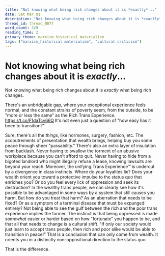 ```yaml
---
title: "Not knowing what being rich changes about it is *exactly*..."
date: Sat Mar 01
description: "Not knowing what being rich changes about it is *exactly* what being rich changes."
thread_id: thread_0877
word_count: 329
reading_time: 2
primary_theme: marxism_historical materialism
tags: ["marxism_historical materialism", "cultural criticism"]
---
```


# Not knowing what being rich changes about it is *exactly*...

Not knowing what being rich changes about it is *exactly* what being rich changes.

There's an unbridgable gap, where your exceptional experience feels normal, and the constant strains of poverty seem, from the outside, to be "more or less the same" as the Rich Trans Experience. https://t.co/F1daTcv66Q It's not even just a question of "how easy has it been to transition?"

Sure, there's all the *things*, like hormones, surgery, fashion, etc. The accoutrements of presentation that wealth brings, helping buy you some peace through sheer "passability." There's also an extra layer of insulation from backlash. Never having to swallow the torment of an abusive workplace because you can't afford to quit. Never having to hide from a bigoted landlord who might illegally refuse a lease, knowing lawsuits are beyond your reach. Moreover, the unifying Trans Experience™️ is undercut by a divergence in class instincts. Where do your loyalties lie? Does your wealth orient you toward a protective impulse to the status quo that enriches you? Or do you feel every lick of oppression and seek its destruction? In the wealthy trans people, we can clearly see how it's possible to be advantaged in some ways by a system that still causes you harm. But how do you treat that harm? As an aberration that needs to be fixed? Or as a symptom of a terminal disease that must be expunged entirely? Not being able to see the gulf between the rich and the poor trans experience implies the former. The instinct is that being oppressed is made *somewhat* easier or harder based on how "fortunate" you happen to be, and that all that needs to change is a cultural shift. "If only our society would just learn to accept trans people, then rich and poor alike would be able to transition in peace!" That is a conclusion that can only come from wealth. It orients you in a distinctly non-oppositional direction to the status quo.

That is the difference.